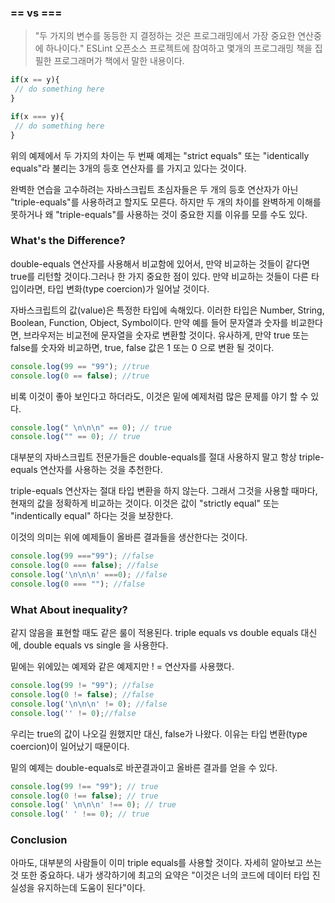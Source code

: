 ### == vs ===

> "두 가지의 변수를 동등한 지 결정하는 것은 프로그래밍에서 가장 중요한 연산중에 하나이다." ESLint 오픈소스 프로젝트에 참여하고 몇개의 프로그래밍 책을 집필한 프로그래머가 책에서 말한 내용이다.

```jsx
if(x == y){
 // do something here
}

if(x === y){
 // do something here
}
```

위의 예제에서 두 가지의 차이는 두 번째 예제는 "strict equals" 또는 "identically equals"라 불리는 3개의 등호 연산자를 를 가지고 있다는 것이다.

완벽한 연습을 고수하려는 자바스크립트 초심자들은 두 개의 등호 연산자가 아닌 "triple-equals"를 사용하려고 할지도 모른다. 하지만 두 개의 차이를 완벽하게 이해를 못하거나 왜 "triple-equals"를 사용하는 것이 중요한 지를 이유를 모를 수도 있다.

### What's the Difference?

double-equals 연산자를 사용해서 비교함에 있어서, 만약 비교하는 것들이 같다면 true를 리턴할 것이다.그러나 한 가지 중요한 점이 있다. 만약 비교하는 것들이 다른 타입이라면, 타입 변화(type coercion)가 일어날 것이다.

자바스크립트의 값(value)은 특정한 타입에 속해있다. 이러한 타입은 Number, String, Boolean, Function, Object, Symbol이다. 만약 예를 들어 문자열과 숫자를 비교한다면,  브라우저는 비교전에 문자열을 숫자로 변환할 것이다. 유사하게, 만약 true 또는 false를 숫자와 비교하면, true, false 값은 1 또는 0 으로 변환 될 것이다.

```jsx
console.log(99 == "99"); //true
console.log(0 == false); //true
```

비록 이것이 좋아 보인다고 하더라도, 이것은 밑에 예제처럼 많은 문제를 야기 할 수 있다.

```jsx
console.log(" \n\n\n" == 0); // true
console.log("" == 0); // true
```

대부분의 자바스크립트 전문가들은 double-equals를 절대 사용하지 말고 항상 triple-equals 연산자를 사용하는 것을 추천한다.

triple-equals 연산자는 절대 타입 변환을 하지 않는다. 그래서 그것을 사용할 때마다, 현재의 값을 정확하게 비교하는 것이다. 이것은 값이 "strictly equal" 또는 "indentically equal" 하다는 것을 보장한다.

이것의 의미는 위에 예제들이 올바른 결과들을 생산한다는 것이다. 

```jsx
console.log(99 ==="99"); //false
console.log(0 === false); //false
console.log('\n\n\n' ===0); //false
console.log(0 === ""); //false
```

### What About inequality?

같지 않음을 표현할 때도 같은 룰이 적용된다. triple equals vs double equals 대신에, double equals vs single 을 사용한다. 

밑에는 위에있는 예제와 같은 예제지만 ! = 연산자를 사용했다.

```jsx
console.log(99 != "99"); //false
console.log(0 != false); //false
console.log('\n\n\n' != 0); //false
console.log('' != 0);//false
```

우리는 true의 값이 나오길 원했지만 대신, false가 나왔다. 이유는 타입 변환(type coercion)이 일어났기 때문이다. 

밑의 예제는 double-equals로 바꾼결과이고 올바른 결과를 얻을 수 있다.

```jsx
console.log(99 !== "99"); // true
console.log(0 !== false); // true
console.log(' \n\n\n' !== 0); // true
console.log(' ' !== 0); // true
```

### Conclusion

아마도, 대부분의 사람들이 이미 triple equals를 사용할 것이다. 자세히 알아보고 쓰는 것 또한 중요하다. 내가 생각하기에 최고의 요약은 "이것은 너의 코드에 데이터 타입 진실성을 유지하는데 도움이 된다"이다.
